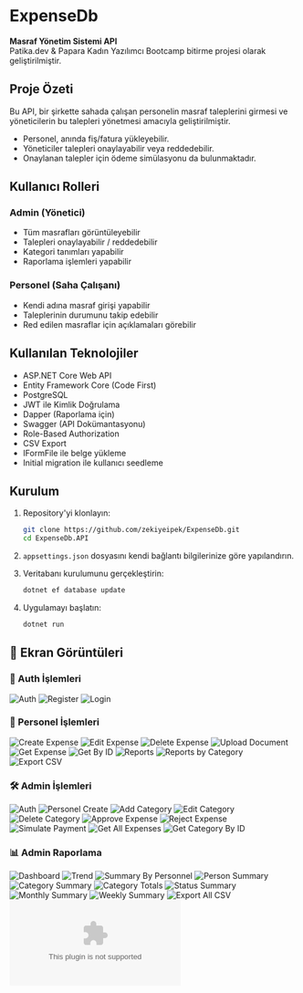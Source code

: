 # ExpenseDb

**Masraf Yönetim Sistemi API**  
Patika.dev & Papara Kadın Yazılımcı Bootcamp bitirme projesi olarak geliştirilmiştir.

## Proje Özeti

Bu API, bir şirkette sahada çalışan personelin masraf taleplerini girmesi ve yöneticilerin bu talepleri yönetmesi amacıyla geliştirilmiştir.

- Personel, anında fiş/fatura yükleyebilir.
- Yöneticiler talepleri onaylayabilir veya reddedebilir.
- Onaylanan talepler için ödeme simülasyonu da bulunmaktadır.

## Kullanıcı Rolleri

### Admin (Yönetici)

- Tüm masrafları görüntüleyebilir
- Talepleri onaylayabilir / reddedebilir
- Kategori tanımları yapabilir
- Raporlama işlemleri yapabilir

### Personel (Saha Çalışanı)

- Kendi adına masraf girişi yapabilir
- Taleplerinin durumunu takip edebilir
- Red edilen masraflar için açıklamaları görebilir

## Kullanılan Teknolojiler

- ASP.NET Core Web API
- Entity Framework Core (Code First)
- PostgreSQL
- JWT ile Kimlik Doğrulama
- Dapper (Raporlama için)
- Swagger (API Dokümantasyonu)
- Role-Based Authorization
- CSV Export
- IFormFile ile belge yükleme
- Initial migration ile kullanıcı seedleme

## Kurulum

1. Repository'yi klonlayın:

   ```bash
   git clone https://github.com/zekiyeipek/ExpenseDb.git
   cd ExpenseDb.API
   ```

2. `appsettings.json` dosyasını kendi bağlantı bilgilerinize göre yapılandırın.

3. Veritabanı kurulumunu gerçekleştirin:

   ```bash
   dotnet ef database update
   ```

4. Uygulamayı başlatın:
   ```bash
   dotnet run
   ```

## 📸 Ekran Görüntüleri

### 🔐 Auth İşlemleri

![Auth](Screenshots/Personel/authorization_token.png)
![Register](Screenshots/Personel/register.png)
![Login](Screenshots/Personel/login.png)

### 👤 Personel İşlemleri

![Create Expense](Screenshots/Personel/Create%20Expense.png)
![Edit Expense](Screenshots/Personel/edit%20expense.png)
![Delete Expense](Screenshots/Personel/delete%20expense.png)
![Upload Document](Screenshots/Personel/Expense%20upload.png)
![Get Expense](Screenshots/Personel/Get%20Expense.png)
![Get By ID](Screenshots/Personel/Get%20Expense%20by%20id.png)
![Reports](Screenshots/Personel/my-reports.png)
![Reports by Category](Screenshots/Personel/my-reports-by-category.png)
![Export CSV](Screenshots/Personel/reports-export.png)

### 🛠️ Admin İşlemleri

![Auth](Screenshots/Admin/admin-auth-all.png)
![Personel Create](Screenshots/Admin/admin-personel-create.png)
![Add Category](Screenshots/Admin/add-expense-category.png)
![Edit Category](Screenshots/Admin/edit-expensecategory.png)
![Delete Category](Screenshots/Admin/delete-expense-category.png)
![Approve Expense](Screenshots/Admin/approve-expenses.png)
![Reject Expense](Screenshots/Admin/reject-expense.png)
![Simulate Payment](Screenshots/Admin/expense-simulate-payment.png)
![Get All Expenses](Screenshots/Admin/get-all-expenses.png)
![Get Category By ID](Screenshots/Admin/get-expensecategory-by-id.png)

### 📊 Admin Raporlama

![Dashboard](Screenshots/Admin/reports-dashboard.png)
![Trend](Screenshots/Admin/reports-trend.png)
![Summary By Personnel](Screenshots/Admin/reports-summary-by-personel.png)
![Person Summary](Screenshots/Admin/reports-person-summary.png)
![Category Summary](Screenshots/Admin/reports-category-summary.png)
![Category Totals](Screenshots/Admin/reports-category-totals.png)
![Status Summary](Screenshots/Admin/reports-status-summary.png)
![Monthly Summary](Screenshots/Admin/reports-monthly-summary.png)
![Weekly Summary](Screenshots/Admin/reports-weekly-summary.png)
![Export All CSV](Screenshots/Admin/reports-all-export.png)
![CSV Dosyası](Screenshots/Admin/tum-masraflar.csv)

